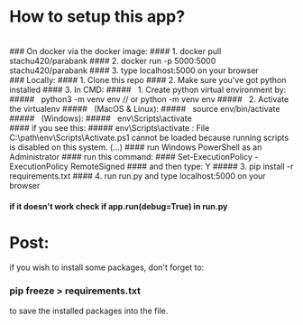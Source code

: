# How to setup this app?
<br>
### On docker via the docker image:
#### 1. docker pull stachu420/parabank
#### 2. docker run -p 5000:5000 stachu420/parabank
#### 3. type localhost:5000 on your browser 
<br>
### Locally:
#### 1. Clone this repo
#### 2. Make sure you've got python installed
#### 3. In CMD:
##### &nbsp 1. Create python virtual environment by:
#####     &nbsp python3 -m venv env   // or python -m venv env
##### &nbsp 2. Activate the virtualenv
#####     &nbsp (MacOS & Linux):
#####         &nbsp source env/bin/activate
#####     &nbsp (Windows):
#####         &nbsp env\Scripts\activate
<br>
#### if you see this:
##### env\Scripts\activate : File C:\path\env\Scripts\Activate.ps1 cannot be loaded because running scripts is disabled on this system. (...)
#### run Windows PowerShell as an Administrator
#### run this command:
#### Set-ExecutionPolicy -ExecutionPolicy RemoteSigned
#### and then type: Y
##### 3. pip install -r requirements.txt
#### 4. run run.py and type localhost:5000 on your browser 


#### if it doesn't work check if app.run(debug=True) in run.py


# Post:
if you wish to install some packages, don't forget to:

### pip freeze > requirements.txt
to save the installed packages into the file.
